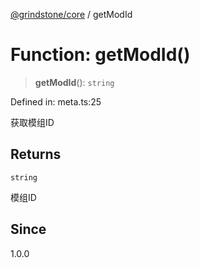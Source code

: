 [@grindstone/core](../globals.md) / getModId

# Function: getModId()

> **getModId**(): `string`

Defined in: meta.ts:25

获取模组ID

## Returns

`string`

模组ID

## Since

1.0.0
